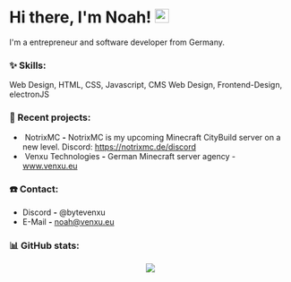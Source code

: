 # Hi there, I'm Noah! <img src="https://github.com/TheDudeThatCode/TheDudeThatCode/blob/master/Assets/Hi.gif" width="25px">

I'm a entrepreneur and software developer from Germany.

### :sparkles: Skills:
<p align="left">
Web Design, HTML, CSS, Javascript, CMS Web Design, Frontend-Design, electronJS
</p>

### :hammer: Recent projects:
- &nbsp;NotrixMC **-** NotrixMC is my upcoming Minecraft CityBuild server on a new level. Discord: https://notrixmc.de/discord
- &nbsp;Venxu Technologies **-** German Minecraft server agency - www.venxu.eu

### ☎️ Contact:
-  Discord **-** @bytevenxu
-  E-Mail **-** noah@venxu.eu

### :bar_chart: GitHub stats:
<p align="center">
  <img src="https://github-readme-stats.vercel.app/api?username=bytevenxu&show_icons=true&theme=radical" />
</p>



